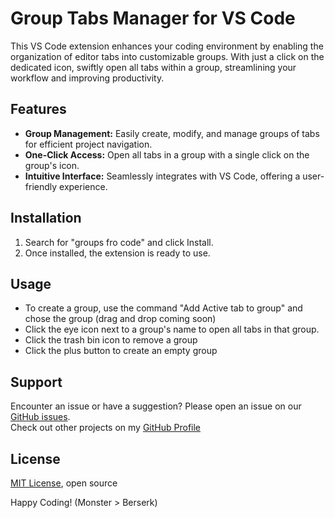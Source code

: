 # Group Tabs Manager for VS Code

This VS Code extension enhances your coding environment by enabling the organization of editor tabs into customizable groups. With just a click on the dedicated icon, swiftly open all tabs within a group, streamlining your workflow and improving productivity.

## Features

- **Group Management:** Easily create, modify, and manage groups of tabs for efficient project navigation.
- **One-Click Access:** Open all tabs in a group with a single click on the group's icon.
- **Intuitive Interface:** Seamlessly integrates with VS Code, offering a user-friendly experience.

## Installation
1. Search for "groups fro code" and click Install.
2. Once installed, the extension is ready to use.

## Usage

- To create a group, use the command "Add Active tab to group" and chose the group (drag and drop coming soon)
- Click the eye icon next to a group's name to open all tabs in that group.
- Click the trash bin icon to remove a group
- Click the plus button to create an empty group

## Support

Encounter an issue or have a suggestion? Please open an issue on our [GitHub issues](https://github.com/Omatita/groups-for-code/issues).\
Check out other projects on my [GitHub Profile](https://github.com/Omatita?tab=repositories)

## License
[MIT License](https://github.com/Omatita/groups-for-code/blob/master/LICENSE.md), open source

Happy Coding! (Monster > Berserk)